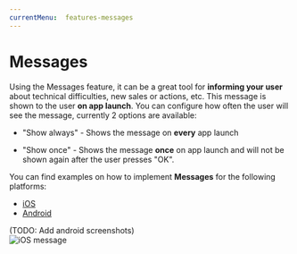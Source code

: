 ```yaml
---
currentMenu:  features-messages
---
```


# Messages

Using the Messages feature, it can be a great tool for **informing your user** about technical difficulties, new sales or actions, etc.
This message is shown to the user **on app launch**.
You can configure how often the user will see the message, currently 2 options are available:

- "Show always" - Shows the message on **every** app launch

- "Show once" - Shows the message **once** on app launch and will not be shown again after the user presses "OK".  
  

You can find examples on how to implement **Messages** for the following platforms:

- [iOS](../../docs/guides/iOS/iOS-Messages.html)
- [Android](../../docs/guides/Android/Android-Messages.html)

(TODO: Add android screenshots)  
  ![iOS message](https://nstack-io.github.io/documentation/images/FeatureOverview/iOS/iOS_message.png)

  